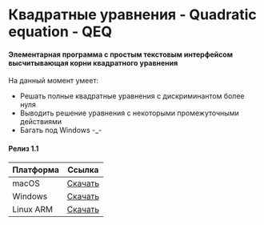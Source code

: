 # Квадратные уравнения - Quadratic equation - QEQ
#### Элементарная программа с простым текстовым интерфейсом высчитывающая корни квадратного уравнения  
На данный момент умеет:
+ Решать полные квадратные уравнения с дискриминантом более нуля  
+ Выводить решение уравнения с некоторыми промежуточными действиями  
+ Багать под Windows -_-  
  
#### Релиз 1.1 
|Платформа|Ссылка|
| ------- | ---- |
|macOS|[Скачать](https://github.com/BassmanOff/Quadratic_equation_C_RUS/releases/download/1.1/BMC_QEQ_macOS.zip)|
|Windows|[Скачать](https://github.com/BassmanOff/Quadratic_equation_C_RUS/releases/download/1.1/BMC_QEQ_WINx64.exe)|
|Linux ARM|[Скачать](https://github.com/BassmanOff/Quadratic_equation_C_RUS/releases/download/1.1/BMC_QEQ_ARM32.tar.xz)|
